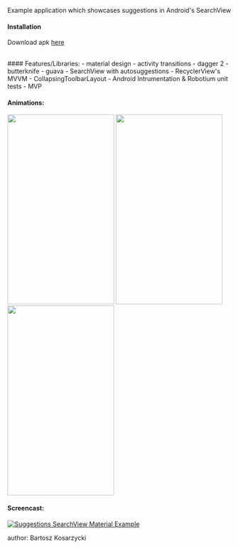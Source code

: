 Example application which showcases suggestions in Android's SearchView

#### Installation
Download apk [here](https://github.com/kosiara/suggestions-searchview-material-example/raw/master/released_apk/app-release.apk)

<br/>
#### Features/Libraries: 
- material design 
- activity transitions 
- dagger 2 
- butterknife
- guava 
- SearchView with autosuggestions 
- RecyclerView's MVVM 
- CollapsingToolbarLayout
- Android Intrumentation & Robotium unit tests
- MVP

#### Animations:
<img src="https://raw.githubusercontent.com/kosiara/suggestions-searchview-material-example/master/screenshots/ActivityTransitions.gif"
    width="240px" height="427px" />
<img src="https://raw.githubusercontent.com/kosiara/suggestions-searchview-material-example/master/screenshots/AutoCollapsingToolbar.gif"
    width="240px" height="427px" />
<img src="https://raw.githubusercontent.com/kosiara/suggestions-searchview-material-example/master/screenshots/autoSuggestions.gif"
  width="240px" height="427px" />

#### Screencast:
[![Suggestions SearchView Material Example](http://img.youtube.com/vi/jvneh7LdSvw/3.jpg)](https://youtu.be/jvneh7LdSvw "Suggestions SearchView Material Example")

author: Bartosz Kosarzycki
